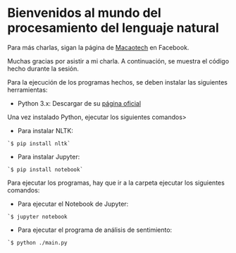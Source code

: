 # Bienvenidos al mundo del procesamiento del lenguaje natural

Para más charlas, sigan la página de [Macaotech](https://www.facebook.com/Macaotech/) en Facebook.

Muchas gracias por asistir a mi charla. A continuación, se muestra el código hecho durante la sesión.

Para la ejecución de los programas hechos, se deben instalar las siguientes herramientas:

* Python 3.x: Descargar de su [página oficial]([https://www.python.org/](https://www.python.org/))

Una vez instalado Python, ejecutar los siguientes comandos>

* Para instalar NLTK:
```
`$ pip install nltk`
```  

* Para instalar Jupyter:
```
`$ pip install notebook`

```  

Para ejecutar los programas, hay que ir a la carpeta  ejecutar los siguientes comandos:

* Para ejecutar el Notebook de Jupyter:
```
`$ jupyter notebook

```  
* Para ejecutar el programa de análisis de sentimiento:
```
`$ python ./main.py

```  